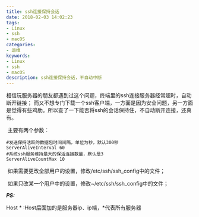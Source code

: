 ```yaml
---
title: ssh连接保持会话
date: 2018-02-03 14:02:23
tags: 
- Linux
- ssh
- macOS
categories: 
- 运维
keywords: 
- Linux
- ssh
- macOS
description: ssh连接保持会话，不自动中断
---
```


​	相信玩服务器的朋友都遇到过这个问题，终端里的ssh连接服务器经常超时，自动断开链接； 而又不想专门下载一个ssh客户端，一方面是因为安全问题，另一方面是觉得有些鸡肋。所以查了一下能否将ssh的会话保持住，不自动断开连接，还真有。

​	主要有两个参数：

```
#发送保持活跃的数据包时间间隔，单位为秒，默认300秒
ServerAliveInterval 60 
#系统ssh服务维持最大的保活连接数量，默认是3
ServerAliveCountMax 10 
```

​	如果需要更改全部用户的设置，修改/etc/ssh/ssh_config中的文件；

​	如果只改某一个用户中的设置，修改~/etc/ssh/ssh_config中的文件；

***PS:***

Host * :Host后面加的是服务器ip、ip端，*代表所有服务器

